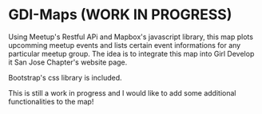# GDI-Maps (WORK IN PROGRESS)

Using Meetup's Restful APi and Mapbox's javascript library, this map plots upcomming meetup events and lists certain event informations for any particular meetup group. 
The idea is to integrate this map into Girl Develop it San Jose Chapter's website page. 

Bootstrap's css library is included.

This is still a work in progress and I would like to add some additional functionalities to the map!



